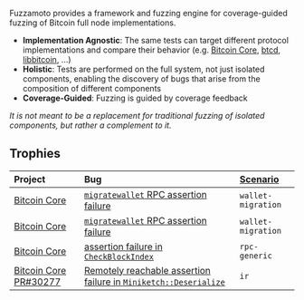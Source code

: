 Fuzzamoto provides a framework and fuzzing engine for coverage-guided fuzzing
of Bitcoin full node implementations.

* **Implementation Agnostic**: The same tests can target different protocol
  implementations and compare their behavior (e.g. [Bitcoin
  Core](https://github.com/bitcoin/bitcoin),
  [btcd](https://github.com/btcsuite/btcd),
  [libbitcoin](https://github.com/libbitcoin/libbitcoin), ...)
* **Holistic**: Tests are performed on the full system, not just isolated
  components, enabling the discovery of bugs that arise from the composition of
  different components
* **Coverage-Guided**: Fuzzing is guided by coverage feedback

*It is not meant to be a replacement for traditional fuzzing of isolated
components, but rather a complement to it.*

## Trophies 

| Project                                                                | Bug                                                                   | [Scenario](./design/scenarios.md)           |
| :--------------------------------------------------------------------- | :-------------------------------------------------------------------- | :----------------- |
| [Bitcoin Core](https://github.com/bitcoin/bitcoin) | [`migratewallet` RPC assertion failure](https://github.com/bitcoin/bitcoin/issues/32111) | `wallet-migration` |
| [Bitcoin Core](https://github.com/bitcoin/bitcoin) | [`migratewallet` RPC assertion failure](https://github.com/bitcoin/bitcoin/issues/32112) | `wallet-migration` |
| [Bitcoin Core](https://github.com/bitcoin/bitcoin) | [assertion failure in `CheckBlockIndex`](https://github.com/bitcoin/bitcoin/issues/32173) | `rpc-generic` |
| [Bitcoin Core PR#30277](https://github.com/bitcoin/bitcoin/pull/30277) | [Remotely reachable assertion failure in `Miniketch::Deserialize`](https://github.com/bitcoin/bitcoin/pull/30277#issuecomment-2992101654) | `ir` |
